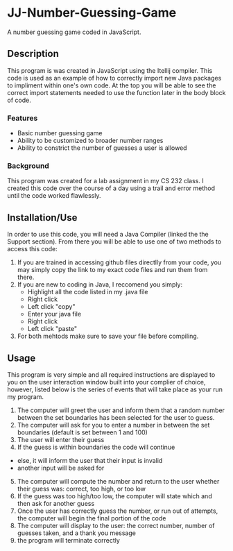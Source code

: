 # JJ-Number-Guessing-Game
A number guessing game coded in JavaScript.

## Description
This program is was created in JavaScript using the Itellij compiler. This code is used as an example of how to correctly import new Java packages to impliment within one's own code. At the top you will be able to see the correct import statements needed to use the function later in the body block of code. 

### Features
* Basic number guessing game
* Ability to be customized to broader number ranges
* Ability to constrict the number of guesses a user is allowed

### Background
This program was created for a lab assignment in my CS 232 class. I created this code over the course of a day using a trail and error method until the code worked flawlessly.

## Installation/Use
In order to use this code, you will need a Java Compiler (linked the the Support section). From there you will be able to use one of two methods to access this code: 
1. If you are trained in accessing github files directlly from your code, you may simply copy the link to my exact code files and run them from there.
2. If you are new to coding in Java, I reccomend you simply:
    - Highlight all the code listed in my .java file
    - Right click
    - Left click "copy"
    - Enter your java file
    - Right click
    - Left click "paste"
3. For both mehtods make sure to save your file before compiling.

## Usage
This program is very simple and all required instructions are displayed to you on the user interaction window built into your complier of choice, however, listed below is the series of events that will take place as your run my program.
1. The computer will greet the user and inform them that a random number between the set boundaries has been selected for the user to guess.
2. The computer will ask for you to enter a number in between the set boundaries (default is set between 1 and 100)
3. The user will enter their guess
4. If the guess is within boundaries the code will continue
  - else, it will inform the user that their input is invalid 
  - another input will be asked for
5. The computer will compute the number and return to the user whether their guess was: correct, too high, or too low
6. If the guess was too high/too low, the computer will state which and then ask for another guess
7. Once the user has correctly guess the number, or run out of attempts, the computer will begin the final portion of the code
8. The computer will display to the user: the correct number, number of guesses taken, and a thank you message
9. the program will terminate correctly
